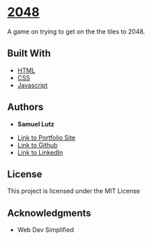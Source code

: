 # [2048](https://samuellutz.github.io/2048/)

A game on trying to get on the the tiles to 2048.


## Built With

* [HTML](https://developer.mozilla.org/en-US/docs/Web/HTML)
* [CSS](https://developer.mozilla.org/en-US/docs/Web/CSS)
* [Javascript](https://developer.mozilla.org/en-US/docs/Web/JavaScript)


## Authors

* **Samuel Lutz** 

- [Link to Portfolio Site](https://samuellutz.github.io/Portfolio-new/)
- [Link to Github](https://github.com/samuellutz)
- [Link to LinkedIn](https://www.linkedin.com/in/samuel-lutz-77138020b/)


## License

This project is licensed under the MIT License 

## Acknowledgments

* Web Dev Simplified
